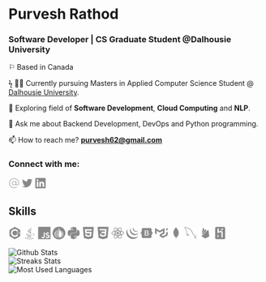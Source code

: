
# Purvesh Rathod
### Software Developer | CS Graduate Student @Dalhousie University

⚐ Based in Canada

ϟ 👨‍🎓 Currently pursuing Masters in Applied Computer Science Student @ <a href="https://www.dal.ca/">Dalhousie University</a>.

🌱  Exploring field of **Software Development**, **Cloud Computing** and **NLP**.<br/>

💬 Ask me about Backend Development, DevOps and Python programming.<br/>

📫 How to reach me? **purvesh62@gmail.com**<br/>

<h3>Connect with me:</h3>
  
<a aligh="left" href="mailto:purvesh62@gmail.com" target="_blank" rel="noreferrer noopener"><img src="https://raw.githubusercontent.com/0xShapeShifter/dev-story/master/public/images/socials/at.svg" alt="Email" width="22" height="22" /></a> <a aligh="left" href="https://twitter.com/purvesh_rathod" target="_blank" rel="noreferrer noopener"><img src="https://raw.githubusercontent.com/0xShapeShifter/dev-story/master/public/images/socials/twitter.svg" alt="Twitter" width="22" height="22" /></a> <a aligh="left" href="https://www.linkedin.com/in/purveshrathod" target="_blank" rel="noreferrer noopener"><img src="https://raw.githubusercontent.com/0xShapeShifter/dev-story/master/public/images/socials/linkedin.svg" alt="LinkedIn" width="22" height="22" /></a>  

<!-- <div >
	<div>
	  <a href="https://twitter.com/purvesh_62" target="blank">
	    <img src='https://img.shields.io/badge/Twitter-Connect-1DA1F2?style=for-the-badge&logo=twitter'/>
	  </a>
	   <a href="https://linkedin.com/in/purveshrathod" target="blank">
	    <img src='https://img.shields.io/badge/Linkedin-Connect-0A66C2?style=for-the-badge&logo=linkedin'/>
	  </a>
      <a href="#" target="blank">
      <img src='https://img.shields.io/badge/Portfolio-In%20Progress%20-blue?style=for-the-badge'/>
    </a>
	</div>
</div>
-->

## Skills
   <a href="https://cplusplus.com" target="_blank" rel="noreferrer noopener"><img src="https://raw.githubusercontent.com/0xShapeShifter/dev-story/master/public/images/skills/core/cplus.svg" alt="C++" width="25" height="25" /></a> <a href="https://www.java.com" target="_blank" rel="noreferrer noopener"><img src="https://raw.githubusercontent.com/0xShapeShifter/dev-story/master/public/images/skills/core/java.svg" alt="Java" width="25" height="25" /></a> <a href="https://www.javascript.com" target="_blank" rel="noreferrer noopener"><img src="https://raw.githubusercontent.com/0xShapeShifter/dev-story/master/public/images/skills/core/javascript.svg" alt="JavaScript" width="25" height="25" /></a> <a href="https://www.perl.org" target="_blank" rel="noreferrer noopener"><img src="https://raw.githubusercontent.com/0xShapeShifter/dev-story/master/public/images/skills/core/perl.svg" alt="Perl" width="25" height="25" /></a> <a href="https://www.python.org" target="_blank" rel="noreferrer noopener"><img src="https://raw.githubusercontent.com/0xShapeShifter/dev-story/master/public/images/skills/core/python.svg" alt="Python" width="25" height="25" /></a>  <a href="https://html.com/html5/" target="_blank" rel="noreferrer noopener"><img src="https://raw.githubusercontent.com/0xShapeShifter/dev-story/master/public/images/skills/frontend/html5.svg" alt="HTML5" width="25" height="25" /></a> <a href="https://css3.com" target="_blank" rel="noreferrer noopener"><img src="https://raw.githubusercontent.com/0xShapeShifter/dev-story/master/public/images/skills/frontend/css3.svg" alt="CSS3" width="25" height="25" /></a> <a href="https://reactjs.org" target="_blank" rel="noreferrer noopener"><img src="https://raw.githubusercontent.com/0xShapeShifter/dev-story/master/public/images/skills/frontend/react.svg" alt="React" width="25" height="25" /></a> <a href="https://jquery.com" target="_blank" rel="noreferrer noopener"><img src="https://raw.githubusercontent.com/0xShapeShifter/dev-story/master/public/images/skills/frontend/jquery.svg" alt="JQuery" width="25" height="25" /></a> <a href="https://getbootstrap.com" target="_blank" rel="noreferrer noopener"><img src="https://raw.githubusercontent.com/0xShapeShifter/dev-story/master/public/images/skills/frontend/bootstrap.svg" alt="Bootstrap" width="25" height="25" /></a> <a href="https://mui.com/material-ui/" target="_blank" rel="noreferrer noopener"><img src="https://raw.githubusercontent.com/0xShapeShifter/dev-story/master/public/images/skills/frontend/mui.svg" alt="Material UI" width="25" height="25" /></a>  <a href="https://www.mongodb.com" target="_blank" rel="noreferrer noopener"><img src="https://raw.githubusercontent.com/0xShapeShifter/dev-story/master/public/images/skills/backend/mongodb.svg" alt="Mongo DB" width="25" height="25" /></a> <a href="https://www.mysql.com" target="_blank" rel="noreferrer noopener"><img src="https://raw.githubusercontent.com/0xShapeShifter/dev-story/master/public/images/skills/backend/mysql.svg" alt="MySQL" width="25" height="25" /></a> <a href="https://firebase.google.com" target="_blank" rel="noreferrer noopener"><img src="https://raw.githubusercontent.com/0xShapeShifter/dev-story/master/public/images/skills/backend/firebase.svg" alt="Firebase" width="25" height="25" /></a> <a href="https://www.heroku.com" target="_blank" rel="noreferrer noopener"><img src="https://raw.githubusercontent.com/0xShapeShifter/dev-story/master/public/images/skills/backend/heroku.svg" alt="Heroku" width="25" height="25" /></a> 


<!-- Language & Tools
<h3>Languages and Tools:</h3>
<div>
	<div>
		<img src='https://img.shields.io/badge/Programming%20Language-696969?style=for-the-badge'/>
		<br/>
			<div style='background-color:#00000080;' >
				<img width='60' src='https://github.com/yurijserrano/Github-Profile-Readme-Logos/blob/master/programming%20languages/python.svg' />
				<img width='60' src='https://github.com/yurijserrano/Github-Profile-Readme-Logos/blob/master/programming%20languages/java.svg' />
				<img width='60' src='https://github.com/yurijserrano/Github-Profile-Readme-Logos/blob/master/programming%20languages/c++.svg' />
				<img width='60' src='https://github.com/yurijserrano/Github-Profile-Readme-Logos/blob/master/programming%20languages/c.svg' />
				<img width='60' src='https://github.com/yurijserrano/Github-Profile-Readme-Logos/blob/master/programming%20languages/javascript.svg' />
				<img width='60' src='https://github.com/yurijserrano/Github-Profile-Readme-Logos/blob/master/programming%20languages/php.png' />
			</div>
	</div>
</div>

<br/>
<div style='background-color:#00000080;' >
	<img src='https://img.shields.io/badge/Full%20Stack%20Development-696969?style=for-the-badge&logo=Weblate' />
	<br/>
	<div>
		<img src="https://github.com/yurijserrano/Github-Profile-Readme-Logos/blob/master/others/html.svg" alt="Html" width="60"/> 
		<img src="https://github.com/yurijserrano/Github-Profile-Readme-Logos/blob/master/others/css.svg" alt="css" width="60" /> 
		<img width="60" src="https://github.com/yurijserrano/Github-Profile-Readme-Logos/blob/master/frameworks/react.svg" alt="React" />  
		<img width="60" src="https://github.com/yurijserrano/Github-Profile-Readme-Logos/blob/master/frameworks/boostrap.svg" alt="Bootstrap" /> 
		<img width="60" src="https://github.com/yurijserrano/Github-Profile-Readme-Logos/blob/master/frameworks/flask.svg" alt="Flask" /> 
		<img width="60" src="https://github.com/yurijserrano/Github-Profile-Readme-Logos/blob/master/cloud/firebase.svg" alt="Firebase" /> 
		<img width="60" src="https://github.com/yurijserrano/Github-Profile-Readme-Logos/blob/master/cloud/heroku.svg" alt="Heroku" /> 
		<img width="60" src="https://github.com/yurijserrano/Github-Profile-Readme-Logos/blob/master/databases/mongodb.svg" alt="MongoDB" /> 
		<img width="60" src="https://github.com/yurijserrano/Github-Profile-Readme-Logos/blob/master/databases/mysql.svg" alt="MySQL" /> 
	</div>
	<br/>
</div> -->

<!-- GITHUB Stats -->
<div>
	<img src="https://github-readme-stats.vercel.app/api?username=purvesh62&hide=prs,issues&count_private=true&show_icons=true&locale=en" alt="Github Stats" />
  	<br/>
	<img src="https://github-readme-streak-stats.herokuapp.com/?user=purvesh62&" alt="Streaks Stats" />
  	<br/>
  <img src="https://github-readme-stats.vercel.app/api/top-langs?username=purvesh62&show_icons=true&locale=en&layout=compact&hide=Jupyter%20Notebook,HTML,CSS,EJS" alt="Most Used Languages" />
  <br/>
</div>


  
